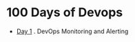 # 100 Days of Devops

- [Day 1](https://faun.pub/100-days-of-devops-day-1-introduction-to-cloudwatch-metrics-b04be36307a8)
    . DevOps Monitoring and Alerting
